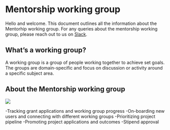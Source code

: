 # Mentorship working group

Hello and welcome. This document outlines all the information about the Mentorhip working group. For any queries about the mentorship working group, please reach out to us on [Slack](https://join.slack.com/t/mojaglobal/shared_invite/zt-o6ta1ug0-rVLjAo460~d7JbZ~HpFFtw).

## What’s a working group?

A working group is a group of people working together to achieve set goals. The groups are domain-specific and focus on discussion or activity around a specific subject area.

## About the Mentorship working group

<a href="#incubating"><img src="https://img.shields.io/static/v1?label=Status &message=Active &color=green" /></a>

-Tracking grant applications and working group progress
-On-boarding new users and connecting with different working groups 
-Prioritizing project pipeline
-Promoting project applications and outcomes
-Stipend approval
